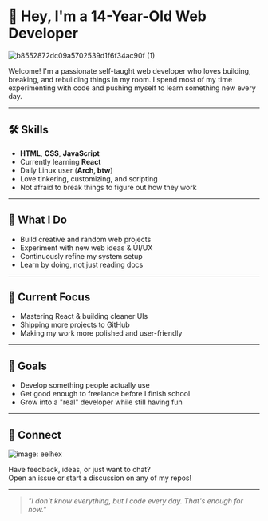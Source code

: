 # 👋 Hey, I'm a 14-Year-Old Web Developer

![b8552872dc09a5702539d1f6f34ac90f (1)](https://github.com/user-attachments/assets/9a1c3c13-d75b-4571-bb21-1f5714577a06)



Welcome! I'm a passionate self-taught web developer who loves building, breaking, and rebuilding things in my room. I spend most of my time experimenting with code and pushing myself to learn something new every day.

---

## 🛠️ Skills

- **HTML**, **CSS**, **JavaScript**
- Currently learning **React**
- Daily Linux user (**Arch, btw**)
- Love tinkering, customizing, and scripting
- Not afraid to break things to figure out how they work

---

## 🚀 What I Do

- Build creative and random web projects
- Experiment with new web ideas & UI/UX
- Continuously refine my system setup
- Learn by doing, not just reading docs

---

## 🎯 Current Focus

- Mastering React & building cleaner UIs
- Shipping more projects to GitHub
- Making my work more polished and user-friendly

---

## 🌱 Goals

- Develop something people actually use
- Get good enough to freelance before I finish school
- Grow into a "real" developer while still having fun

---

## 💬 Connect
![image](https://github.com/user-attachments/assets/61acbf6d-4aeb-4ec1-8651-739595d7fab0): eelhex

Have feedback, ideas, or just want to chat?  
Open an issue or start a discussion on any of my repos!

---

> _"I don't know everything, but I code every day. That's enough for now."_
